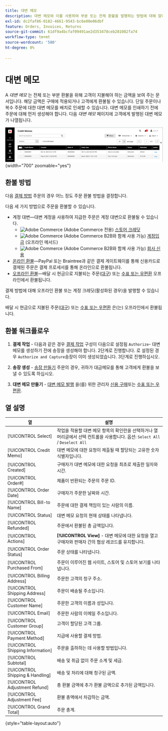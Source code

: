 ```yaml
---
title: 대변 메모
description: 대변 메모와 이를 사용하여 부분 또는 전체 환불을 발행하는 방법에 대해 알아봅니다.
exl-id: dc2faf86-0182-4661-9543-bc6e00e06dbf
feature: Orders, Invoices, Returns
source-git-commit: 61df9a4bcfaf09491ae2d353478ceb281082fa74
workflow-type: tm+mt
source-wordcount: '580'
ht-degree: 0%

---
```


# 대변 메모

A _대변 메모_ 는 전체 또는 부분 환불을 위해 고객이 지불해야 하는 금액을 보여 주는 문서입니다. 해당 금액은 구매에 적용되거나 고객에게 환불될 수 있습니다. 단일 주문이나 복수 주문에 대한 대변 메모를 배치로 인쇄할 수 있습니다. 대변 메모를 인쇄하기 전에 주문에 대해 먼저 생성해야 합니다. 다음 _대변 메모_ 페이지에 고객에게 발행된 대변 메모가 나열됩니다.

![대변 메모](./assets/credit-memos.png){width="700" zoomable="yes"}

## 환불 방법

다음 [결제 방법](payments.md) 주문의 경우 어느 정도 주문 환불 방법을 결정합니다.

다음 세 가지 방법으로 주문을 환불할 수 있습니다.

- 계정 대변—대변 계정을 사용하여 지급한 주문은 계정 대변으로 환불될 수 있습니다.
   - ![Adobe Commerce](../assets/adobe-logo.svg) (Adobe Commerce 전용) [스토어 크레딧](../customers/store-credit-using.md)
   - ![Adobe Commerce](../assets/b2b.svg) (Adobe Commerce B2B와 함께 사용 가능) [계정입금](../b2b/enable-basic-features.md#configure-payment-on-account) (오프라인 메서드)
   - ![Adobe Commerce](../assets/b2b.svg) (Adobe Commerce B2B와 함께 사용 가능) [회사 신용](../b2b/credit-company.md)
- [온라인 환불](payments.md#online-payment-methods)—PayPal 또는 Braintree과 같은 결제 게이트웨이를 통해 신용카드로 결제된 주문은 결제 프로세서를 통해 온라인으로 환불됩니다.
- [오프라인 환불](payments.md#offline-payment-methods)—배달 시 현금으로 지불되는 주문([대구](cash-on-delivery.md)) 또는 [수표 또는 우편환](check-money-order.md) 오프라인에서 환불됩니다.

결제 방법에 대해 오프라인 환불 또는 계정 크레딧(활성화된 경우)을 발행할 수 있습니다.

배달 시 현금으로 지불된 주문([대구](cash-on-delivery.md)) 또는 [수표 또는 우편환](check-money-order.md) 은(는) 오프라인에서 환불됩니다.

## 환불 워크플로우

1. **결제 작업** - 다음과 같은 경우 [결제 작업](credit-memo-create.md#payment-action-setting) 구성이 다음으로 설정됨 `Authorize`- 대변 메모를 생성하기 전에 송장을 생성해야 합니다. 2단계로 진행합니다. 로 설정된 경우 `Authorize and Capture`송장이 이미 생성되었습니다. 3단계로 진행하십시오.

1. **송장 생성** - [송장 만들기](invoices.md#create-an-invoice) 주문의 경우, 귀하가 대금메모를 통해 고객에게 환불을 보낼 수 있도록 하십시오.

1. **대변 메모 만들기** - [대변 메모 발행](credit-memo-create.md) 을(를) 위한 관리자 [신용 구매](credit-memo-create.md#issue-a-refund-for-a-credit-purchase)또는 [수표 또는 우편환](credit-memo-create.md#issue-an-offline-refund-for-check-or-money-order).

## 열 설명

| 열 | 설명 |
|--- |--- |
| [!UICONTROL Select] | 작업을 적용할 대변 메모 항목의 확인란을 선택하거나 열 머리글에서 선택 컨트롤을 사용합니다. 옵션: `Select All` / `Deselect All` |
| [!UICONTROL Credit Memo] | 대변 메모에 대한 요청이 제출될 때 할당되는 고유한 숫자 식별자입니다. |
| [!UICONTROL Created] | 구매자가 대변 메모에 대한 요청을 최초로 제출한 일자와 시간. |
| [!UICONTROL Order#] | 제품이 반환되는 주문의 주문 ID. |
| [!UICONTROL Order Date] | 구매자가 주문한 날짜와 시간. |
| [!UICONTROL Bill-to Name] | 주문에 대한 결제 책임이 있는 사람의 이름. |
| [!UICONTROL Status] | 대변 메모 요청의 현재 상태를 나타냅니다. |
| [!UICONTROL Refunded] | 주문에서 환불된 총 금액입니다. |
| [!UICONTROL Actions] | **[!UICONTROL View]** - 대변 메모에 대한 요청을 열고 구매자와 판매자 간의 협상 레코드를 유지합니다. |
| [!UICONTROL Order Status] | 주문 상태를 나타냅니다. |
| [!UICONTROL Purchased From] | 주문이 이루어진 웹 사이트, 스토어 및 스토어 보기를 나타냅니다. |
| [!UICONTROL Billing Address] | 주문한 고객의 청구 주소. |
| [!UICONTROL Shipping Address] | 주문이 배송될 주소입니다. |
| [!UICONTROL Customer Name] | 주문한 고객의 이름과 성입니다. |
| [!UICONTROL Email] | 주문한 사람의 이메일 주소입니다. |
| [!UICONTROL Customer Group] | 고객이 할당된 고객 그룹. |
| [!UICONTROL Payment Method] | 지급에 사용할 결제 방법. |
| [!UICONTROL Shipping Information] | 주문을 출하하는 데 사용할 방법입니다. |
| [!UICONTROL Subtotal] | 배송 및 취급 없이 주문 소계 및 세금. |
| [!UICONTROL Shipping & Handling] | 배송 및 처리에 대해 청구된 금액. |
| [!UICONTROL Adjustment Refund] | 총 환불 금액에 추가 환불 금액으로 추가된 금액입니다. |
| [!UICONTROL Adjustment Fee] | 환불 총액에서 차감하는 금액. |
| [!UICONTROL Grand Total] | 주문 총계. |

{style="table-layout:auto"}
